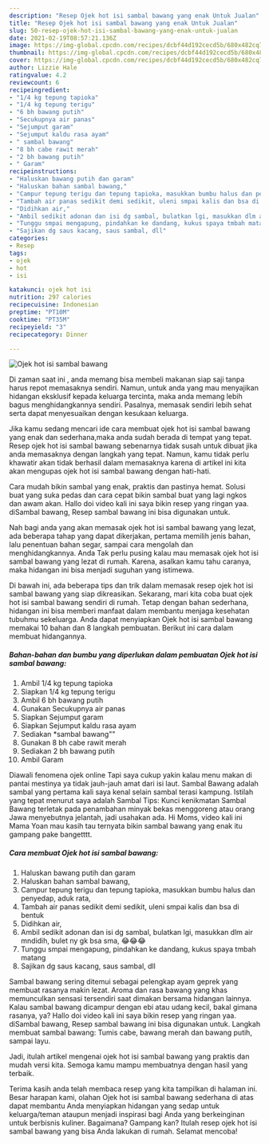 ```yaml
---
description: "Resep Ojek hot isi sambal bawang yang enak Untuk Jualan"
title: "Resep Ojek hot isi sambal bawang yang enak Untuk Jualan"
slug: 50-resep-ojek-hot-isi-sambal-bawang-yang-enak-untuk-jualan
date: 2021-02-19T08:57:21.136Z
image: https://img-global.cpcdn.com/recipes/dcbf44d192cecd5b/680x482cq70/ojek-hot-isi-sambal-bawang-foto-resep-utama.jpg
thumbnail: https://img-global.cpcdn.com/recipes/dcbf44d192cecd5b/680x482cq70/ojek-hot-isi-sambal-bawang-foto-resep-utama.jpg
cover: https://img-global.cpcdn.com/recipes/dcbf44d192cecd5b/680x482cq70/ojek-hot-isi-sambal-bawang-foto-resep-utama.jpg
author: Lizzie Hale
ratingvalue: 4.2
reviewcount: 6
recipeingredient:
- "1/4 kg tepung tapioka"
- "1/4 kg tepung terigu"
- "6 bh bawang putih"
- "Secukupnya air panas"
- "Sejumput garam"
- "Sejumput kaldu rasa ayam"
- " sambal bawang"
- "8 bh cabe rawit merah"
- "2 bh bawang putih"
- " Garam"
recipeinstructions:
- "Haluskan bawang putih dan garam"
- "Haluskan bahan sambal bawang,"
- "Campur tepung terigu dan tepung tapioka, masukkan bumbu halus dan penyedap, aduk rata,"
- "Tambah air panas sedikit demi sedikit, uleni smpai kalis dan bsa di bentuk"
- "Didihkan air,"
- "Ambil sedikit adonan dan isi dg sambal, bulatkan lgi, masukkan dlm air mndidih, bulet ny gk bsa sma, 😂😂😂"
- "Tunggu smpai mengapung, pindahkan ke dandang, kukus spaya tmbah matang"
- "Sajikan dg saus kacang, saus sambal, dll"
categories:
- Resep
tags:
- ojek
- hot
- isi

katakunci: ojek hot isi 
nutrition: 297 calories
recipecuisine: Indonesian
preptime: "PT10M"
cooktime: "PT35M"
recipeyield: "3"
recipecategory: Dinner

---
```



![Ojek hot isi sambal bawang](https://img-global.cpcdn.com/recipes/dcbf44d192cecd5b/680x482cq70/ojek-hot-isi-sambal-bawang-foto-resep-utama.jpg)

Di zaman  saat ini , anda memang bisa membeli makanan siap saji tanpa harus repot memasaknya sendiri. Namun, untuk anda yang mau menyajikan hidangan eksklusif kepada keluarga tercinta, maka anda memang lebih bagus menghidangkannya sendiri. Pasalnya, memasak sendiri lebih sehat serta dapat menyesuaikan dengan kesukaan keluarga.

Jika kamu sedang mencari ide cara membuat ojek hot isi sambal bawang yang enak dan sederhana,maka anda sudah berada di tempat yang tepat. Resep ojek hot isi sambal bawang  sebenarnya tidak susah untuk dibuat jika anda memasaknya dengan langkah yang tepat. Namun, kamu tidak perlu khawatir akan tidak berhasil dalam memasaknya 
karena di artikel ini kita akan mengupas ojek hot isi sambal bawang dengan hati-hati.  

Cara mudah bikin sambal yang enak, praktis dan pastinya hemat. Solusi buat yang suka pedas dan cara cepat bikin sambal buat yang lagi ngkos dan awam akan. Hallo doi video kali ini saya bikin resep yang ringan yaa. diSambal bawang, Resep sambal bawang ini bisa digunakan untuk.

Nah bagi anda yang akan memasak ojek hot isi sambal bawang yang lezat, ada beberapa tahap yang dapat dikerjakan, pertama memilih jenis bahan, lalu penentuan bahan segar, sampai cara mengolah dan menghidangkannya. Anda Tak perlu pusing kalau mau memasak ojek hot isi sambal bawang yang lezat di rumah. Karena, asalkan kamu  tahu caranya, maka hidangan ini bisa menjadi suguhan yang istimewa.

Di bawah ini, ada beberapa tips dan trik dalam memasak resep ojek hot isi sambal bawang yang siap dikreasikan. Sekarang, mari kita coba buat ojek hot isi sambal bawang sendiri di rumah. Tetap dengan bahan sederhana, hidangan ini bisa memberi manfaat dalam membantu menjaga kesehatan tubuhmu sekeluarga. Anda dapat menyiapkan Ojek hot isi sambal bawang memakai 10 bahan dan 8 langkah pembuatan. Berikut ini cara dalam membuat hidangannya.

<!--inarticleads1-->

##### Bahan-bahan dan bumbu yang diperlukan dalam pembuatan Ojek hot isi sambal bawang:

1. Ambil 1/4 kg tepung tapioka
1. Siapkan 1/4 kg tepung terigu
1. Ambil 6 bh bawang putih
1. Gunakan Secukupnya air panas
1. Siapkan Sejumput garam
1. Siapkan Sejumput kaldu rasa ayam
1. Sediakan  *sambal bawang&#34;&#34;
1. Gunakan 8 bh cabe rawit merah
1. Sediakan 2 bh bawang putih
1. Ambil  Garam


Diawali fenomena ojek online Tapi saya cukup yakin kalau menu makan di pantai mestinya ya tidak jauh-jauh amat dari isi laut. Sambal Bawang adalah sambal yang pertama kali saya kenal selain sambal terasi kampung. Istilah yang tepat menurut saya adalah Sambal Tips: Kunci kenikmatan Sambal Bawang terletak pada penambahan minyak bekas menggoreng atau orang Jawa menyebutnya jelantah, jadi usahakan ada. Hi Moms, video kali ini Mama Yoan mau kasih tau ternyata bikin sambal bawang yang enak itu gampang pake bangetttt. 

<!--inarticleads2-->

##### Cara membuat Ojek hot isi sambal bawang:

1. Haluskan bawang putih dan garam
1. Haluskan bahan sambal bawang,
1. Campur tepung terigu dan tepung tapioka, masukkan bumbu halus dan penyedap, aduk rata,
1. Tambah air panas sedikit demi sedikit, uleni smpai kalis dan bsa di bentuk
1. Didihkan air,
1. Ambil sedikit adonan dan isi dg sambal, bulatkan lgi, masukkan dlm air mndidih, bulet ny gk bsa sma, 😂😂😂
1. Tunggu smpai mengapung, pindahkan ke dandang, kukus spaya tmbah matang
1. Sajikan dg saus kacang, saus sambal, dll


Sambal bawang sering ditemui sebagai pelengkap ayam geprek yang membuat rasanya makin lezat. Aroma dan rasa bawang yang khas memunculkan sensasi tersendiri saat dimakan bersama hidangan lainnya. Kalau sambal bawang dicampur dengan ebi atau udang kecil, bakal gimana rasanya, ya? Hallo doi video kali ini saya bikin resep yang ringan yaa. diSambal bawang, Resep sambal bawang ini bisa digunakan untuk. Langkah membuat sambal bawang: Tumis cabe, bawang merah dan bawang putih, sampai layu. 

Jadi, itulah artikel mengenai  ojek hot isi sambal bawang  yang praktis dan mudah versi kita. Semoga kamu mampu membuatnya dengan hasil yang terbaik. 

Terima kasih anda telah membaca resep yang kita tampilkan di halaman ini. Besar harapan kami, olahan  Ojek hot isi sambal bawang sederhana di atas dapat membantu Anda menyiapkan hidangan yang sedap untuk keluarga/teman ataupun menjadi inspirasi bagi Anda yang berkeinginan untuk berbisnis kuliner. Bagaimana? Gampang kan? Itulah resep ojek hot isi sambal bawang yang bisa Anda lakukan di rumah. Selamat mencoba!

